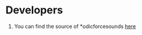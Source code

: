 # Developers

1. You can find the source of *odicforcesounds [here](https://github.com/OdicforceSounds)